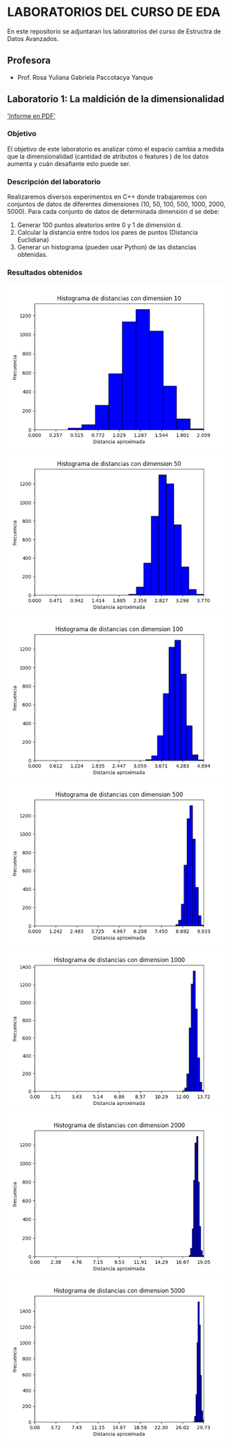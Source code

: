 
# LABORATORIOS DEL CURSO DE EDA


En este repositorio se adjuntaran los laboratorios del curso de Estructra de Datos Avanzados.


## Profesora 

- Prof. Rosa Yuliana Gabriela Paccotacya Yanque


## Laboratorio 1: La maldición de la dimensionalidad

['Informe en PDF'](https://github.com/VictorQuicano/EDA_LABS/blob/main/Lab_01/LABORATORIO1.pdf)

### Objetivo
El objetivo de este laboratorio es analizar cómo el espacio cambia a medida que la dimensionalidad  (cantidad de atributos o features ) de los datos aumenta y cuán desafiante esto puede ser.
### Descripción del laboratorio

Realizaremos diversos experimentos en C++ donde trabajaremos con conjuntos de datos de  diferentes dimensiones (10, 50, 100, 500, 1000, 2000, 5000). Para cada conjunto de datos de determinada dimensión d se debe:

1. Generar 100 puntos aleatorios entre 0 y 1 de dimensión d.
2. Calcular la distancia entre todos los pares de puntos (Distancia Euclidiana)
3. Generar un histograma (pueden usar Python) de las distancias obtenidas.

### Resultados obtenidos
![Histo_10](https://github.com/VictorQuicano/EDA_LABS/blob/main/Lab_01/histograma10.png?raw=true)
![Histo_50](https://github.com/VictorQuicano/EDA_LABS/blob/main/Lab_01/histograma50.png?raw=true)
![Histo_100](https://github.com/VictorQuicano/EDA_LABS/blob/main/Lab_01/histograma100.png?raw=true)
![Histo_500](https://github.com/VictorQuicano/EDA_LABS/blob/main/Lab_01/histograma500.png?raw=true)
![Histo_1000](https://github.com/VictorQuicano/EDA_LABS/blob/main/Lab_01/histograma1000.png?raw=true)
![Histo_2000](https://github.com/VictorQuicano/EDA_LABS/blob/main/Lab_01/histograma2000.png?raw=true)
![Histo_5000](https://github.com/VictorQuicano/EDA_LABS/blob/main/Lab_01/histograma5000.png?raw=true)

